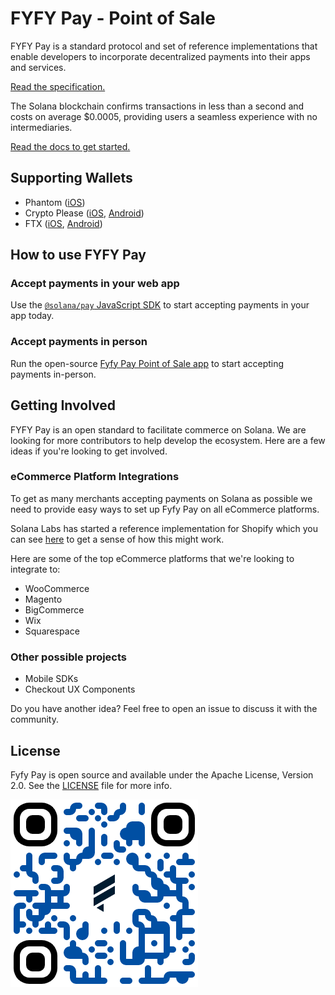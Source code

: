 # FYFY Pay - Point of Sale

FYFY Pay is a standard protocol and set of reference implementations that enable developers to incorporate decentralized payments into their apps and services.

[Read the specification.](SPEC.md)

The Solana blockchain confirms transactions in less than a second and costs on average $0.0005, providing users a seamless experience with no intermediaries.

[Read the docs to get started.](https://docs.solanapay.com)

## Supporting Wallets

* Phantom ([iOS](https://apps.apple.com/us/app/phantom-solana-wallet/id1598432977))
* Crypto Please ([iOS](https://apps.apple.com/us/app/crypto-please/id1559625715), [Android](https://play.google.com/store/apps/details?id=com.pleasecrypto.flutter))
* FTX ([iOS](https://apps.apple.com/us/app/ftx-trade-btc-eth-shib/id1095564685), [Android](https://play.google.com/store/apps/details?id=com.blockfolio.blockfolio))

## How to use FYFY Pay

### Accept payments in your web app
Use the [`@solana/pay` JavaScript SDK](https://github.com/vamise/fyfy-pay/blob/master/SPEC.md#memotree/master/core) to start accepting payments in your app today.

### Accept payments in person
Run the open-source [Fyfy Pay Point of Sale app](https://github.com/vamise/fyfy-pay/blob/master/SPEC.md#memotree/master/point-of-sale) to start accepting payments in-person.

## Getting Involved

FYFY Pay is an open standard to facilitate commerce on Solana. We are looking for more contributors to help develop the ecosystem. Here are a few ideas if you're looking to get involved.

### eCommerce Platform Integrations
To get as many merchants accepting payments on Solana as possible we need to provide easy ways to set up Fyfy Pay on all eCommerce platforms. 

Solana Labs has started a reference implementation for Shopify which you can see [here](https://github.com/vamise/fyfy-pay/blob/master/SPEC.md#memoblob/shopify/shopify) to get a sense of how this might work.

Here are some of the top eCommerce platforms that we're looking to integrate to:

* WooCommerce
* Magento
* BigCommerce
* Wix
* Squarespace

### Other possible projects
* Mobile SDKs
* Checkout UX Components

Do you have another idea? Feel free to open an issue to discuss it with the community.

## License

Fyfy Pay is open source and available under the Apache License, Version 2.0. See the [LICENSE](./LICENSE) file for more info.

![Fyfy Pay](Fyfy-pay.png)

